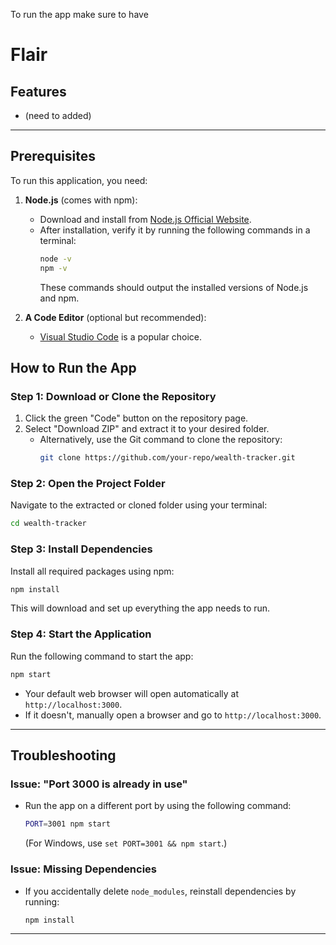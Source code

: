 To run the app make sure to have

# Flair

## Features

- (need to added)

---

## Prerequisites

To run this application, you need:

1. **Node.js** (comes with npm):

   - Download and install from [Node.js Official Website](https://nodejs.org/).
   - After installation, verify it by running the following commands in a terminal:
     ```bash
     node -v
     npm -v
     ```
     These commands should output the installed versions of Node.js and npm.

2. **A Code Editor** (optional but recommended):
   - [Visual Studio Code](https://code.visualstudio.com/) is a popular choice.

## How to Run the App

### Step 1: Download or Clone the Repository

1. Click the green "Code" button on the repository page.
2. Select "Download ZIP" and extract it to your desired folder.
   - Alternatively, use the Git command to clone the repository:
     ```bash
     git clone https://github.com/your-repo/wealth-tracker.git
     ```

### Step 2: Open the Project Folder

Navigate to the extracted or cloned folder using your terminal:

```bash
cd wealth-tracker
```

### Step 3: Install Dependencies

Install all required packages using npm:

```bash
npm install
```

This will download and set up everything the app needs to run.

### Step 4: Start the Application

Run the following command to start the app:

```bash
npm start
```

- Your default web browser will open automatically at `http://localhost:3000`.
- If it doesn't, manually open a browser and go to `http://localhost:3000`.

---

## Troubleshooting

### Issue: "Port 3000 is already in use"

- Run the app on a different port by using the following command:
  ```bash
  PORT=3001 npm start
  ```
  (For Windows, use `set PORT=3001 && npm start`.)

### Issue: Missing Dependencies

- If you accidentally delete `node_modules`, reinstall dependencies by running:
  ```bash
  npm install
  ```

---

